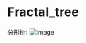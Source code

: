 # Fractal_tree
分形树:
![image](https://github.com/user-attachments/assets/a47514ab-80c6-47ec-bc37-44564af52ab9)

